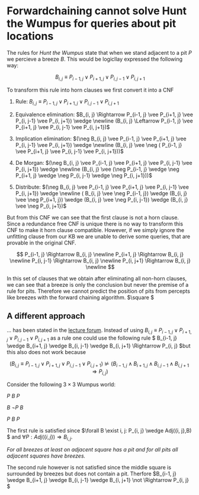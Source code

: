 # Forwardchaining cannot solve Hunt the Wumpus for queries about pit locations

The rules for *Hunt the Wumpus* state that when we stand adjacent to a pit $P$ we percieve a breeze $B$. This would be logicllay expressed the following way:

$$
B_{i, j} \equiv P_{i-1, j} \vee P_{i+1, j} \vee P_{i, j-1} \vee P_{i, j+1}
$$

To transform this rule into horn clauses we first convert it into a CNF

1. Rule: $B_{i, j} \equiv P_{i-1, j} \vee P_{i+1, j} \vee P_{i, j-1} \vee P_{i, j+1}$

2. Equivalence elimination: $B_{i, j} \Rightarrow  P_{i-1, j} \vee P_{i+1, j} \vee P_{i, j-1} \vee P_{i, j+1}) \wedge \newline
   (B_{i, j} \Leftarrow  P_{i-1, j} \vee P_{i+1, j} \vee P_{i, j-1} \vee P_{i, j+1})$

3. Implication elimination: $(\neg B_{i, j} \vee  P_{i-1, j} \vee P_{i+1, j} \vee P_{i, j-1} \vee P_{i, j+1}) \wedge \newline
   (B_{i, j} \vee  \neg ( P_{i-1, j} \vee P_{i+1, j} \vee P_{i, j-1} \vee P_{i, j+1}))$

4. De Morgan: $(\neg B_{i, j} \vee  P_{i-1, j} \vee P_{i+1, j} \vee P_{i, j-1} \vee P_{i, j+1}) \wedge \newline
   (B_{i, j} \vee   (\neg P_{i-1, j} \wedge \neg P_{i+1, j} \wedge \neg P_{i, j-1} \wedge \neg P_{i, j+1}))$

5. Distribute: $(\neg B_{i, j} \vee  P_{i-1, j} \vee P_{i+1, j} \vee P_{i, j-1} \vee P_{i, j+1}) \wedge \newline
   ( B_{i, j} \vee  \neg P_{i-1, j})  \wedge (B_{i, j} \vee  \neg P_{i+1, j}) \wedge (B_{i, j} \vee \neg P_{i, j-1}) \wedge (B_{i, j} \vee \neg P_{i, j+1})$

But from this CNF we can see that the first clause is not a horn clause. Since a redundance free CNF is unique there is no way to transform this CNF to make it horn clause compatible. However, if we simply ignore the unfitting clause from our KB we are unable to derive some queries, that are provable in the original CNF.

$$
P_{i-1, j} \Rightarrow B_{i, j}
\newline
P_{i+1, j} \Rightarrow B_{i, j}
\newline
P_{i, j-1} \Rightarrow B_{i, j}
\newline
P_{i, j+1} \Rightarrow B_{i, j}
\newline
$$

In this set of clauses that we obtain after eliminating all non-horn clauses, we can see that a breeze is only the conclusion but never the premise of a rule for pits. Therefore we cannot predict the position of pits from percepts like breezes with the forward chaining algorithm. $\square $

## A different approach

... has been stated in the [lecture forum](https://www.ili.fh-aachen.de/ilias.php?ref_id=511551&cmdClass=ilobjforumgui&post_created_below=37100&pos_pk=38162&thr_pk=9784&cmd=viewThread&cmdNode=vu:mo&baseClass=ilRepositoryGUI).  Instead of using $B_{i, j} \equiv P_{i-1, j} \vee P_{i+1, j} \vee P_{i, j-1} \vee P_{i, j+1}$ as a rule one could use the following rule $ B_{i-1, j} \wedge B_{i+1, j} \wedge B_{i, j-1} \wedge B_{i, j+1} \Rightarrow P_{i, j} $but this also does not work because

$$
(B_{i, j} \equiv P_{i-1, j} \vee P_{i+1, j} \vee P_{i, j-1} \vee P_{i, j+1} )\not \models  (B_{i-1, j} \wedge B_{i+1, j} \wedge B_{i, j-1} \wedge B_{i, j+1} \Rightarrow P_{i, j})
$$

Consider the following $3 \times 3$ Wumpus world:

$P$   $B$   $P$


$B$ $\neg P$  $B$


$P$   $B$   $P$

The first rule is satisfied since $\forall B \exist i, j: P_{i, j} \wedge Adj(\{i, j\},B) $ and $\forall P: Adj(\{i, j\}) \Rightarrow B_{i, j}$.

*For all breezes at least on adjacent square has a pit and for all pits all adjacent squares have breezes.*

The second rule however is not satisfied since the middle square is surrounded by breezes but does not contain a pit. Therfore $B_{i-1, j} \wedge B_{i+1, j} \wedge B_{i, j-1} \wedge B_{i, j+1} \not \Rightarrow P_{i, j} $


